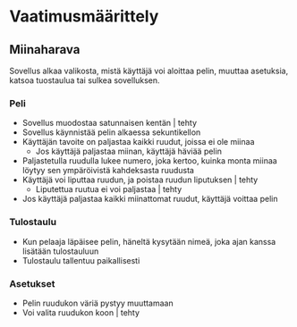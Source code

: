 # Vaatimusmäärittely

## Miinaharava

Sovellus alkaa valikosta, mistä käyttäjä voi aloittaa pelin, muuttaa asetuksia, katsoa tuostaulua tai sulkea sovelluksen.


### Peli

- Sovellus muodostaa satunnaisen kentän | tehty
- Sovellus käynnistää pelin alkaessa sekuntikellon
- Käyttäjän tavoite on paljastaa kaikki ruudut, joissa ei ole miinaa
    - Jos käyttäjä paljastaa miinan, käyttäjä häviää pelin
- Paljastetulla ruudulla lukee numero, joka kertoo, kuinka monta miinaa löytyy sen ympäröivistä kahdeksasta ruudusta
- Käyttäjä voi liputtaa ruudun, ja poistaa ruudun liputuksen | tehty
    - Liputettua ruutua ei voi paljastaa | tehty
- Jos käyttäjä paljastaa kaikki miinattomat ruudut, käyttäjä voittaa pelin

### Tulostaulu

- Kun pelaaja läpäisee pelin, häneltä kysytään nimeä, joka ajan kanssa lisätään tulostauluun
- Tulostaulu tallentuu paikallisesti

### Asetukset

- Pelin ruudukon väriä pystyy muuttamaan
- Voi valita ruudukon koon | tehty

